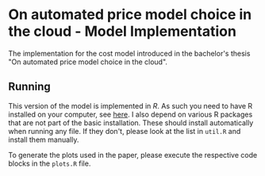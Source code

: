 # On automated price model choice in the cloud - Model Implementation

The implementation for the cost model introduced in the bachelor's thesis "On automated price model choice in the cloud".

## Running

This version of the model is implemented in *R*. 
As such you need to have R installed on your computer, see [here](https://www.r-project.org/).
I also depend on various R packages that are not part of the basic installation.
These should install automatically when running any file. 
If they don't, please look at the list in `util.R` and install them manually.

To generate the plots used in the paper, please execute the respective code blocks in the `plots.R` file.
